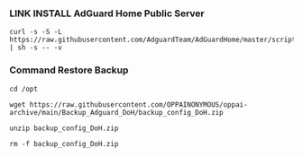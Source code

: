 ### LINK INSTALL AdGuard Home Public Server
```
curl -s -S -L https://raw.githubusercontent.com/AdguardTeam/AdGuardHome/master/scripts/install.sh | sh -s -- -v
```
### Command Restore Backup
```
cd /opt
```
```
wget https://raw.githubusercontent.com/OPPAINONYMOUS/oppai-archive/main/Backup_Adguard_DoH/backup_config_DoH.zip
```
```
unzip backup_config_DoH.zip
```
```
rm -f backup_config_DoH.zip
```
